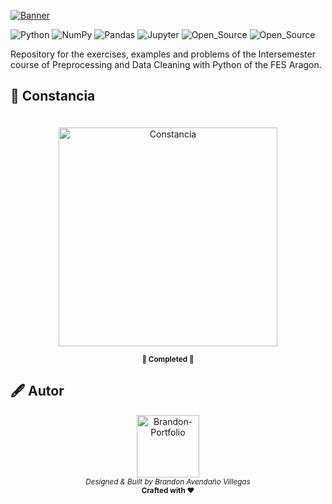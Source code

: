 
<a href="https://www.aragon.unam.mx/fes-aragon/#!/inicio" target="_blank"><img aling="center" src="https://github-production-user-asset-6210df.s3.amazonaws.com/42923366/246936414-7cee4d3d-91cc-477c-ac31-4f25125faee3.png" alt="Banner"></img></a>

 ![Python](https://img.shields.io/badge/python-3670A0?style=for-the-badge&logo=python&logoColor=ffdd54) 
 ![NumPy](https://img.shields.io/badge/numpy-%23013243.svg?style=for-the-badge&logo=numpy&logoColor=white) 
 ![Pandas](https://img.shields.io/badge/pandas-%23150458.svg?style=for-the-badge&logo=pandas&logoColor=white) 
 ![Jupyter](https://img.shields.io/badge/Jupyter-%23F24E1E.svg?style=for-the-badge&logo=jupyter&logoColor=white)
 ![Open_Source](https://img.shields.io/badge/Licence_MIT-%230072C6.svg?style=for-the-badge&logo=sourcehut&logoColor=white)
![Open_Source](https://img.shields.io/badge/Open_source-%23000000.svg?style=for-the-badge&logo=githubsponsors&logoColor=E71D29)

Repository for the exercises, examples and problems of the Intersemester course of Preprocessing and Data Cleaning with Python of the FES Aragon.



## 📜 Constancia
<div align="center">
<a href="https://drive.google.com/file/d/1C8kA5Ii7wbDDNB6i9BVQonGxsUlSdKyz/view?usp=sharing" target="_blank"><img aling="center" width="350" height="" src="https://github-production-user-asset-6210df.s3.amazonaws.com/42923366/257649837-4ff3f9a4-1859-4a79-9f00-a05bc13b12a1.png" style="margin-top:20px" alt="Constancia"/></a>

<b ><sub >👾 Completed 👾</sub></b>

</div>

## 🖋️ Autor

<p align="center">
  <a href="https://lanikari.github.io/BrandonAV-Portfolio/" target="_blank">
  <img width="100px" src="https://github-production-user-asset-6210df.s3.amazonaws.com/42923366/245333869-34be7609-805c-4b8a-9f72-21315cdaa13a.png" alt="Brandon-Portfolio" />
  </a>
  <br />
  <i><sub>Designed & Built by Brandon Avendaño Villegas</sub></i>
  <br>
  <b><sub>Crafted with ❤</sub></b>
<p>